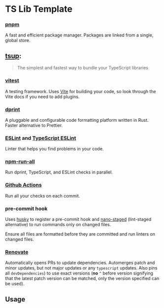 # TS Lib Template

### [pnpm](https://pnpm.io/)

A fast and efficient package manager. Packages are linked from a single, global store.

## [tsup](https://github.com/egoist/tsup): 

> The simplest and fastest way to bundle your TypeScript libraries

### [vitest](https://vitest.dev/)

A testing framework. Uses [Vite](https://vitejs.dev/) for building your code, so look through the Vite docs if you need to add plugins.

### [dprint](https://dprint.dev/)

A pluggable and configurable code formatting platform written in Rust. Faster alternative to Prettier.

### [ESLint](https://eslint.org/) and [TypeScript ESLint](https://typescript-eslint.io/)

Linter that helps you find problems in your code.

### [npm-run-all](https://github.com/mysticatea/npm-run-all)

Run dprint, TypeScript, and ESLint checks in parallel.

### [Github Actions](https://github.com/features/actions)

Run all your checks on each commit.

### pre-commit hook

Uses [husky](https://typicode.github.io/husky/#/) to register a pre-commit hook and [nano-staged](https://github.com/usmanyunusov/nano-staged) (lint-staged alternative) to run commands only on changed files.

Ensure all files are formatted before they are committed and run linters on changed files.

### [Renovate](https://www.whitesourcesoftware.com/free-developer-tools/renovate/)

Automatically opens PRs to update dependencies. Automerges patch and minor updates, but not major updates or any `typescript` updates. Also pins all `devDependencies`) to use exact versions (**no** `^` before version signifying that the latest patch version can be matched, only the version specified can be used).


## Usage

